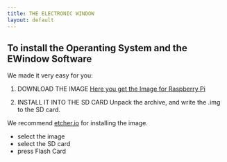 ```yaml
---
title: THE ELECTRONIC WINDOW
layout: default
---
```


## To install the Operanting System and the EWindow Software

We made it very easy for you:

1. DOWNLOAD THE IMAGE
[Here you get the Image for Raspberry Pi](https://ewindow.org/download/ewindow-v0.3.zip) 


2. INSTALL IT INTO THE SD CARD
Unpack the archive, and write the .img to the SD card.

We recommend [etcher.io](http://etcher.io) for installing the image. 
- select the image
- select the SD card
- press Flash Card

